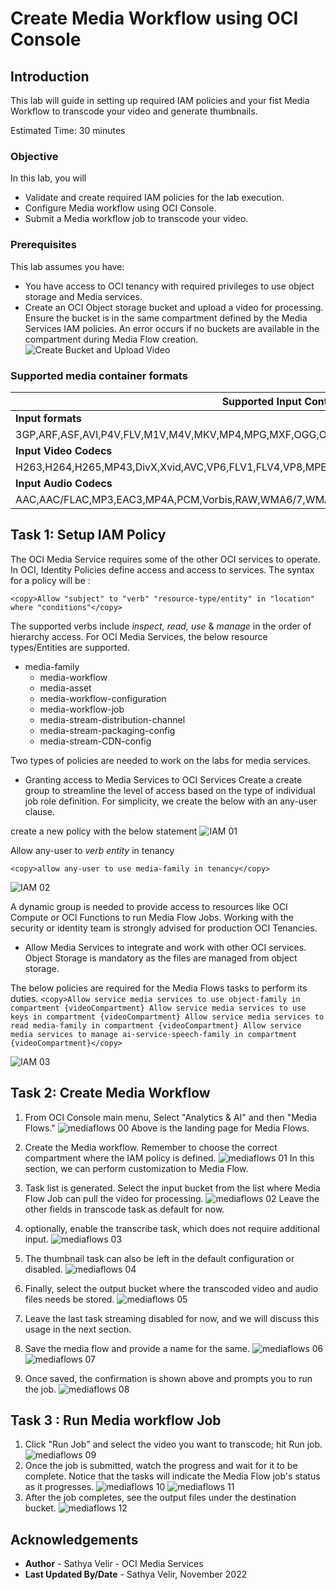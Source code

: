 # Create Media Workflow using OCI Console

## Introduction

This lab will guide in setting up required IAM policies and your fist Media Workflow to transcode your video and generate thumbnails. 

Estimated Time: 30 minutes

### Objective 

In this lab, you will

* Validate and create required IAM policies for the lab execution.
* Configure Media workflow using OCI Console.
* Submit a Media workflow job to transcode your video.

### Prerequisites

This lab assumes you have:

* You have access to OCI tenancy with required privileges to use object storage and Media services.
* Create an OCI Object storage bucket and upload a video for processing.
Ensure the bucket is in the same compartment defined by the Media Services IAM policies.
An error occurs if no buckets are available in the compartment during  Media Flow creation.
    ![Create Bucket and Upload Video](images/bucket-error.png " ")


### Supported media container formats

|**Supported Input Content**|
|---|
|**Input formats** |
|3GP,ARF,ASF,AVI,P4V,FLV,M1V,M4V,MKV,MP4,MPG,MXF,OGG,OGM,OGV,QT,RM,RMVB,WAV,WEBM,WMA,WMV|
|**Input Video Codecs**|
|H263,H264,H265,MP43,DivX,Xvid,AVC,VP6,FLV1,FLV4,VP8,MPEG-1/2,AVC/MJPG,MPEG-4,Theora,WMV2|
|**Input Audio Codecs**|
|AAC,AAC/FLAC,MP3,EAC3,MP4A,PCM,Vorbis,RAW,WMA6/7,WMA8|

## Task 1: Setup IAM Policy

The OCI Media Service requires some of the other OCI services to operate.
In OCI, Identity Policies define access and access to services. 
The syntax for a policy will be :

```
<copy>Allow "subject" to "verb" "resource-type/entity" in "location" where "conditions"</copy>
```
The supported verbs include *inspect, read, use* & *manage* in the order of hierarchy access.
For OCI Media Services, the below resource types/Entities are supported.
- media-family
    - media-workflow
    - media-asset
    - media-workflow-configuration
    - media-workflow-job
    - media-stream-distribution-channel
    - media-stream-packaging-config
    - media-stream-CDN-config

Two types of policies are needed to work on the labs for media services.

- Granting access to Media Services to OCI Services
Create a create group to streamline the level of access based on the type of individual job role definition.
For simplicity, we create the below with an any-user clause.

create a new policy with the below statement
![IAM 01](images/iam-policy.png " ")

Allow any-user to *verb* *entity* in tenancy

  ```
  <copy>allow any-user to use media-family in tenancy</copy>
  ```
  ![IAM 02](images/iam-add-policy.png " ")

A dynamic group is needed to provide access to resources like OCI Compute or OCI Functions to run Media Flow Jobs. 
Working with the security or identity team is strongly advised for production OCI Tenancies. 

- Allow Media Services to integrate and work with other OCI services. 
Object Storage is mandatory as the files are managed from object storage.

The below policies are required for the Media Flows tasks to perform its duties. 
    ```
      <copy>Allow service media services to use object-family in compartment {videoCompartment}
      Allow service media services to use keys in compartment {videoCompartment}
      Allow service media services to read media-family in compartment {videoCompartment}
      Allow service media services to manage ai-service-speech-family in compartment {videoCompartment}</copy>
    ```
  
  ![IAM 03](images/iam-add-policy-all.png " ")
## Task 2: Create Media Workflow

1. From OCI Console main menu, Select "Analytics & AI" and then "Media Flows."
   ![mediaflows 00](images/navigate-mediaflow.png " ")
   Above is the landing page for Media Flows.
2. Create the Media workflow. Remember to choose the correct compartment where the IAM policy is defined.
  ![mediaflows 01](images/create-media-workflow.png " ")
In this section, we can perform customization to Media Flow. 

3. Task list is generated. Select the input bucket from the list where Media Flow Job can pull the video for processing. 
   ![mediaflows 02](images/task-list.png " ") 
Leave the other fields in transcode task as default for now.
4. optionally, enable the transcribe task, which does not require additional input.
   ![mediaflows 03](images/transcribe-task.png " ") 
5. The thumbnail task can also be left in the default configuration or disabled.
   ![mediaflows 04](images/thumbnail-task.png " ") 
6. Finally, select the output bucket where the transcoded video and audio files needs be stored.
   ![mediaflows 05](images/output-bucket.png " ") 
7. Leave the last task streaming disabled for now, and we will discuss this usage in the next section.
8. Save the media flow and provide a name for the same.
    ![mediaflows 06](images/save-media-workflow.png " ") 
    ![mediaflows 07](images/save-media-workflow-name.png " ") 
9. Once saved, the confirmation is shown above and prompts you to run the job.
    ![mediaflows 08](images/run-job.png " ") 
## Task 3 : Run Media workflow Job

1. Click "Run Job" and select the video you want to transcode; hit Run job.
    ![mediaflows 09](images/select-video-and-run-job.png " ") 
2. Once the job is submitted, watch the progress and wait for it to be complete. Notice that the tasks will indicate the Media Flow job's status as it progresses. 
    ![mediaflows 10](images/job-submitted.png " ") 
    ![mediaflows 11](images/job-progress-tasks.png " ") 
3. After the job completes, see the output files under the destination bucket.
    ![mediaflows 12](images/media-workflow-job-complete.png " ") 

## Acknowledgements
- **Author** - Sathya Velir - OCI Media Services
- **Last Updated By/Date** - Sathya Velir, November 2022
